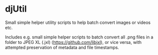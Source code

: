 # djUtil
Small simple helper utility scripts to help batch convert images or videos etc.

Includes e.g. small simple helper scripts to batch convert all .png files in a folder to JPEG XL (.jxl) (https://github.com/libjxl), or vice versa, with attempted preservation of metadata and file timestamps.

